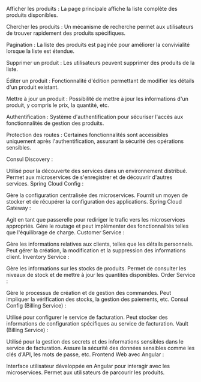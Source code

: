 Afficher les produits :
La page principale affiche la liste complète des produits disponibles.

Chercher les produits :
Un mécanisme de recherche permet aux utilisateurs de trouver rapidement des produits spécifiques.

Pagination :
La liste des produits est paginée pour améliorer la convivialité lorsque la liste est étendue.

Supprimer un produit :
Les utilisateurs peuvent supprimer des produits de la liste.

Éditer un produit :
Fonctionnalité d'édition permettant de modifier les détails d'un produit existant.

Mettre à jour un produit :
Possibilité de mettre à jour les informations d'un produit, y compris le prix, la quantité, etc.

Authentification :
Système d'authentification pour sécuriser l'accès aux fonctionnalités de gestion des produits.

Protection des routes :
Certaines fonctionnalités sont accessibles uniquement après l'authentification, assurant la sécurité des opérations sensibles.

Consul Discovery :

Utilisé pour la découverte des services dans un environnement distribué.
Permet aux microservices de s'enregistrer et de découvrir d'autres services.
Spring Cloud Config :

Gère la configuration centralisée des microservices.
Fournit un moyen de stocker et de récupérer la configuration des applications.
Spring Cloud Gateway :

Agit en tant que passerelle pour rediriger le trafic vers les microservices appropriés.
Gère le routage et peut implémenter des fonctionnalités telles que l'équilibrage de charge.
Customer Service :

Gère les informations relatives aux clients, telles que les détails personnels.
Peut gérer la création, la modification et la suppression des informations client.
Inventory Service :

Gère les informations sur les stocks de produits.
Permet de consulter les niveaux de stock et de mettre à jour les quantités disponibles.
Order Service :

Gère le processus de création et de gestion des commandes.
Peut impliquer la vérification des stocks, la gestion des paiements, etc.
Consul Config (Billing Service) :

Utilisé pour configurer le service de facturation.
Peut stocker des informations de configuration spécifiques au service de facturation.
Vault (Billing Service) :

Utilisé pour la gestion des secrets et des informations sensibles dans le service de facturation.
Assure la sécurité des données sensibles comme les clés d'API, les mots de passe, etc.
Frontend Web avec Angular :

Interface utilisateur développée en Angular pour interagir avec les microservices.
Permet aux utilisateurs de parcourir les produits.